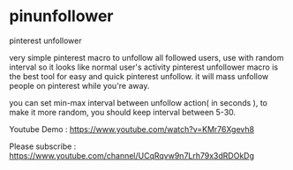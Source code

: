 # pinunfollower
pinterest unfollower

very simple pinterest macro to unfollow all followed users, use with random interval so it looks like normal user's activity
pinterest unfollower macro is the best tool for easy and quick pinterest unfollow. it will mass unfollow people on pinterest while you're away.

you can set min-max interval between unfollow action( in seconds ), to make it more random, you should keep interval between 5-30.

Youtube Demo :
https://www.youtube.com/watch?v=KMr76Xgevh8

Please subscribe :
https://www.youtube.com/channel/UCqRqvw9n7Lrh79x3dRDOkDg
